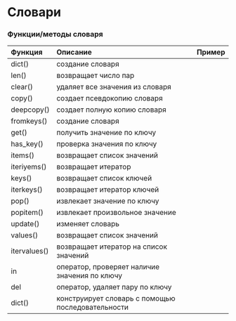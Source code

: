 # Словари

### Функции/методы словаря

| Функция | Описание | Пример |
| :--- | :--- | :--- |
| dict\(\) | создание словаря |  |
| len\(\) | возвращает число пар |  |
| clear\(\) | удаляет все значения из словаря |  |
| copy\(\) | создает псевдокопию словаря |  |
| deepcopy\(\) | создает полную копию словаря |  |
| fromkeys\(\) | создание словаря |  |
| get\(\) | получить значение по ключу |  |
| has\_key\(\) | проверка значения по ключу |  |
| items\(\) | возвращает список значений |  |
| iteriyems\(\) | возвращает итератор |  |
| keys\(\) | возвращает список ключей |  |
| iterkeys\(\) | возвращает итератор ключей |  |
| pop\(\) | извлекает значение по ключу |  |
| popitem\(\) | извлекает произвольное значение |  |
| update\(\) | изменяет словарь |  |
| values\(\) | возвращает список значений |  |
| itervalues\(\) | возвращает итератор на список значений |  |
| in | оператор, проверяет наличие значения по ключу |  |
| del | оператор, удаляет пару по ключу |  |
| dict\(\) | конструирует словарь с помощью последовательности |  |



